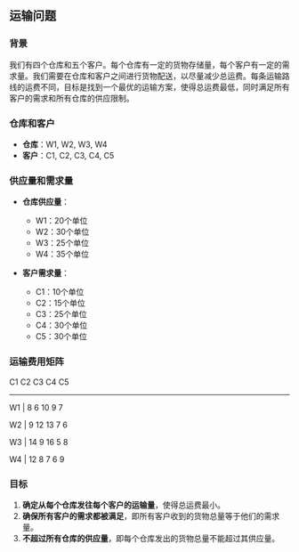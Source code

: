 ## 运输问题

### 背景

我们有四个仓库和五个客户。每个仓库有一定的货物存储量，每个客户有一定的需求量。我们需要在仓库和客户之间进行货物配送，以尽量减少总运费。每条运输路线的运费不同，目标是找到一个最优的运输方案，使得总运费最低，同时满足所有客户的需求和所有仓库的供应限制。

### 仓库和客户

- **仓库**：W1, W2, W3, W4
- **客户**：C1, C2, C3, C4, C5

### 供应量和需求量

- **仓库供应量**：

  - W1：20个单位
  - W2：30个单位
  - W3：25个单位
  - W4：35个单位
- **客户需求量**：

  - C1：10个单位
  - C2：15个单位
  - C3：25个单位
  - C4：30个单位
  - C5：30个单位

### 运输费用矩阵

C1 C2 C3 C4 C5 

---------------------- 

W1 | 8 6 10 9 7 

W2 | 9 12 13 7 6 

W3 | 14 9 16 5 8 

W4 | 12 8 7 6 9

### 目标

1. **确定从每个仓库发往每个客户的运输量**，使得总运费最小。
2. **确保所有客户的需求都被满足**，即所有客户收到的货物总量等于他们的需求量。
3. **不超过所有仓库的供应量**，即每个仓库发出的货物总量不能超过其供应量。
